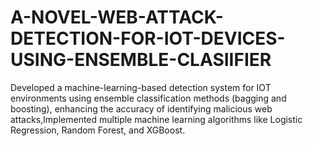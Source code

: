 # A-NOVEL-WEB-ATTACK-DETECTION-FOR-IOT-DEVICES-USING-ENSEMBLE-CLASIIFIER
Developed a machine-learning-based detection system for IOT environments using ensemble classification methods (bagging and boosting), enhancing the accuracy of identifying malicious web attacks,Implemented multiple machine learning algorithms like Logistic Regression, Random Forest, and XGBoost.

